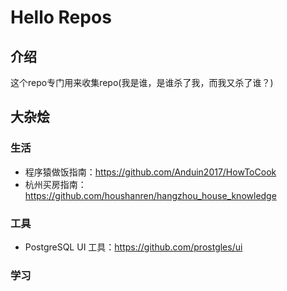 # Hello Repos

## 介绍

这个repo专门用来收集repo(我是谁，是谁杀了我，而我又杀了谁？)

## 大杂烩


### 生活

+ 程序猿做饭指南：https://github.com/Anduin2017/HowToCook
+ 杭州买房指南：https://github.com/houshanren/hangzhou_house_knowledge

### 工具

+ PostgreSQL UI 工具：https://github.com/prostgles/ui

### 学习

